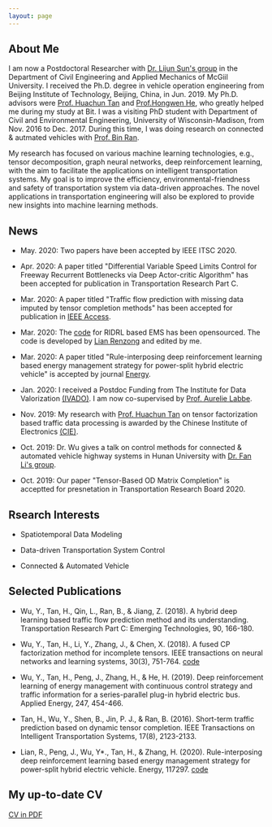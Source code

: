 ```yaml
---
layout: page
---
```


## About Me

I am now a Postdoctoral Researcher with [Dr. Lijun Sun's group](https://lijunsun.github.io/) in the Department of Civil Engineering and Applied Mechanics of McGiil University. I received the Ph.D. degree in vehicle operation engineering from Beijing Institute of Technology, Beijing, China, in Jun. 2019. My Ph.D. advisors were [Prof. Huachun Tan](https://tc.seu.edu.cn/2019/1022/c25722a291907/page.htm) and [Prof.Hongwen He](http://me.bit.edu.cn/szdw/jlgcx/ddjlgcjzzx/bssds4/26210.htm), who greatly helped me during my study at Bit. I was a visiting PhD student with Department of Civil and Environmental Engineering, University of Wisconsin-Madison, from Nov. 2016 to Dec. 2017. During this time, I was doing research on connected & autmated vehicles with [Prof. Bin Ran](https://directory.engr.wisc.edu/cee/faculty/ran_bin). 

My research has focused on various machine learning technologies, e.g., tensor decomposition, graph neural networks, deep reinforcement learning, with the aim to facilitate the applications on intelligent transportation systems. My goal is to improve the efficiency, environmental-friendness and safety of transportation system via data-driven approaches. The novel applications in transportation engineering will also be explored to provide new insights into machine learning methods.

## News

- May. 2020: Two papers have been accepted by IEEE ITSC 2020.

- Apr. 2020: A paper titled "Differential Variable Speed Limits Control for Freeway Recurrent Bottlenecks via Deep Actor-critic Algorithm" has been accepted for publication in Transportation Research Part C.

- Mar. 2020: A paper titled "Traffic flow prediction with missing data imputed by tensor completion methods" has been accepted for publication in [IEEE Access](https://ieeexplore.ieee.org/stamp/stamp.jsp?tp=&arnumber=9051806).

- Mar. 2020: The [code](https://github.com/lryz0612/Deep-reinforcement-learning-based-energy-management-strategy-for-hybrid-electric-vehicle) for RIDRL based EMS has been opensourced. The code is developed by [Lian Renzong](https://github.com/lryz0612) and edited by me.

- Mar. 2020: A paper titled "Rule-interposing deep reinforcement learning based energy management strategy for power-split hybrid electric vehicle" is accepted by journal [Energy](https://reader.elsevier.com/reader/sd/pii/S0360544220304047?token=B70E6384D7093CAEC7BC9C8D4E005696F260B15D5BC83F0E1349CD2D82DE1F5111D6000746121629006098B3A4FF2BB5). 

- Jan. 2020: I received a Postdoc Funding from The Institute for Data Valorization [(IVADO)](https://ivado.ca/en/ivado-scholarships/postdoctoral-scholarships/). I am now co-supervised by [Prof. Aurelie Labbe](https://www.hec.ca/en/profs/aurelie.labbe.html).

- Nov. 2019: My research with [Prof. Huachun Tan](https://tc.seu.edu.cn/2019/1022/c25722a291907/page.htm) on tensor factorization based traffic data processing is awarded by the Chinese Institute of Electronics [(CIE)](https://www.cie-info.org.cn/).

- Oct. 2019: Dr. Wu gives a talk on control methods for connected & automated vehicle highway systems in Hunan University with [Dr. Fan Li's group](http://grjl.hnu.edu.cn/p/28AD870F5105F4BE7365891656C36677).

- Oct. 2019: Our paper "Tensor-Based OD Matrix Completion" is acceptted for presnetation in Transportation Research Board 2020.

## Rsearch Interests

- Spatiotemporal Data Modeling 

- Data-driven Transportation System Control

- Connected & Automated Vehicle

## Selected Publications

- Wu, Y., Tan, H., Qin, L., Ran, B., & Jiang, Z. (2018). A hybrid deep learning based traffic flow prediction method and its understanding. Transportation Research Part C: Emerging Technologies, 90, 166-180.

- Wu, Y., Tan, H., Li, Y., Zhang, J., & Chen, X. (2018). A fused CP factorization method for incomplete tensors. IEEE transactions on neural networks and learning systems, 30(3), 751-764. [code](https://github.com/Kaimaoge/Tensor-decomposition-completion-and-recovery-papers-and-codes/tree/master/NonnegativeFCP)

- Wu, Y., Tan, H., Peng, J., Zhang, H., & He, H. (2019). Deep reinforcement learning of energy management with continuous control strategy and traffic information for a series-parallel plug-in hybrid electric bus. Applied Energy, 247, 454-466.

- Tan, H., Wu, Y., Shen, B., Jin, P. J., & Ran, B. (2016). Short-term traffic prediction based on dynamic tensor completion. IEEE Transactions on Intelligent Transportation Systems, 17(8), 2123-2133.

- Lian, R., Peng, J., Wu, Y*., Tan, H., & Zhang, H. (2020). Rule-interposing deep reinforcement learning based energy management strategy for power-split hybrid electric vehicle. Energy, 117297. [code](https://github.com/lryz0612/Deep-reinforcement-learning-based-energy-management-strategy-for-hybrid-electric-vehicle)

## My up-to-date CV

[CV in PDF](https://github.com/Kaimaoge/Kaimaoge.github.io/blob/master/files/CV.pdf)
                                        
                                        
                                       
                                        

